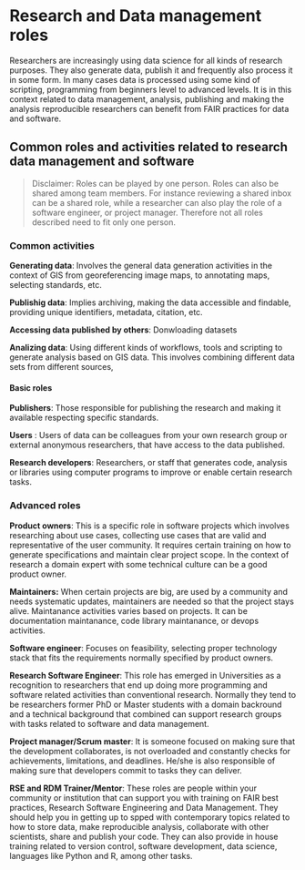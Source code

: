 # Research and Data management roles
Researchers are increasingly using data science for all kinds of research purposes. They also generate data, publish it and frequently also process it in some form. In many cases data is processed using some kind of scripting, programming from beginners level to advanced levels. It is in this context related to data management, analysis, publishing and making the analysis reproducible researchers can benefit from FAIR practices for data and software.

## Common roles and activities related to research data management and software
> Disclaimer: Roles can be played by one person. Roles can also be shared among team members. For instance reviewing a shared inbox can be a shared role, while a researcher can also play the role of a software engineer, or project manager. Therefore not all roles described need to fit only one person.

### Common activities
**Generating data**: Involves the general data generation activities in the context of GIS from georeferencing image maps, to annotating maps, selecting standards, etc.

**Publishig data**: Implies archiving, making the data accessible and findable, providing unique identifiers, metadata, citation, etc.

**Accessing data published by others**: Donwloading datasets

**Analizing data**: Using different kinds of workflows, tools and scripting to generate analysis based on GIS data. This involves combining different data sets from different sources, 

#### Basic roles

**Publishers**: Those responsible for publishing the research and making it available respecting specific standards.

**Users** : Users of data can be colleagues from your own research group or external anonymous researchers, that have access to the data published.

**Research developers**: Researchers, or staff that generates code, analysis or libraries using computer programs to improve or enable certain research tasks.

### Advanced roles
**Product owners**: This is  a specific role in software projects which involves researching about use cases, collecting use cases that are valid and representative of the user community. It requires certain training on how to generate specifications and maintain clear project scope. In the context of research a domain expert with some technical culture can be a good product owner.

**Maintainers:** When certain projects are big, are used by a community and needs systematic updates, maintainers are needed so that the project stays alive. Maintanance activities varies based on projects. It can be documentation maintanance, code library maintanance, or devops activities.

**Software engineer**: Focuses on feasibility, selecting proper technology stack that fits the requirements normally specified by product owners. 

**Research Software Engineer**: This role has emerged in Universities as a recognition to researchers that end up doing more programming and software related activities than conventional research. Normally they tend to be researchers former PhD or Master students with a domain backround and a technical background that combined can support research groups with tasks related to software and data management.

**Project manager/Scrum master**: It is someone focused on making sure that the development collaborates, is not overloaded and constantly checks for achievements, limitations, and deadlines. He/she is also responsible of making sure that developers commit to tasks they can deliver. 

**RSE and RDM Trainer/Mentor**: These roles are people within your community or institution that can support you with training on FAIR best practices, Research Software Engineering and Data Management. They should help you in getting up to spped with contemporary topics related to how to store data, make reproducible analysis, collaborate with other scientists, share and publish your code. They can also provide in house training related to version control, software development, data science, languages like Python and R, among other tasks.